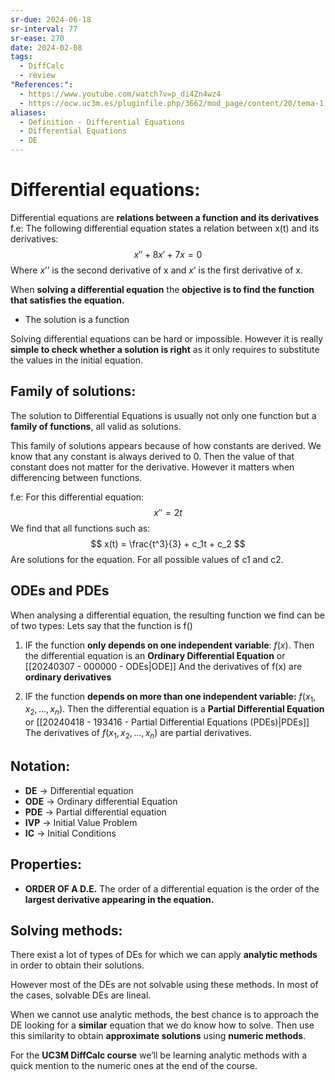 ```yaml
---
sr-due: 2024-06-18
sr-interval: 77
sr-ease: 270
date: 2024-02-08
tags:
  - DiffCalc
  - review
"References:":
  - https://www.youtube.com/watch?v=p_di4Zn4wz4
  - https://ocw.uc3m.es/pluginfile.php/3662/mod_page/content/20/tema-1.pdf
aliases:
  - Definition - Differential Equations
  - Differential Equations
  - DE
---
```

# Differential equations:

Differential equations are **relations between a function and its derivatives**
f.e: 
	The following differential equation states a relation between x(t) and its derivatives:
	$$
	x'' + 8x' + 7x = 0
	$$
	Where $x’’$ is the second derivative of x and $x’$ is the first derivative of x. 

When **solving a differential equation** the **objective is to find the function that satisfies the equation.** 
+ The solution is a function

Solving differential equations can be hard or impossible. However it is really **simple to check whether a solution is right** as it only requires to substitute the values in the initial equation. 

## Family of solutions:

The solution to Differential Equations is usually not only one function but a **family of functions**, all valid as solutions. 

This family of solutions appears because of how constants are derived. We know that any constant is always derived to 0. Then the value of that constant does not matter for the derivative. However it matters when differencing between functions. 

f.e: 
	For this differential equation: 
	$$
	x'' = 2t
	$$
	We find that all functions such as: 
	$$
	x(t) = \frac{t^3}{3} + c_1t + c_2
	$$
	Are solutions for the equation. For all possible values of c1 and c2.

## ODEs and PDEs
When analysing a differential equation, the resulting function we find can be of two types: 
Lets say that the function is f()
1. IF the function **only depends on one independent variable**: $f(x)$. Then the differential equation is an **Ordinary Differential Equation** or [[20240307 - 000000 - ODEs|ODE]]
   And the derivatives of f(x) are **ordinary derivatives**
   
2. IF the function **depends on more than one independent variable:** $f(x_1,x_2,...,x_n)$. 
   Then the differential equation is a **Partial Differential Equation** or [[20240418 - 193416 - Partial Differential Equations (PDEs)|PDEs]]
   The derivatives of $f(x_1,x_2,…,x_n)$ are partial derivatives. 
## Notation: 

+ **DE** → Differential equation
+ **ODE** → Ordinary differential Equation
+ **PDE** → Partial differential equation
+ **IVP** → Initial Value Problem
+ **IC** → Initial Conditions

## Properties:

+ **ORDER OF A D.E.** 
  The order of a differential equation is the order of the **largest derivative appearing in the equation.** 


## Solving methods: 

There exist a lot of types of DEs for which we can apply **analytic methods** in order to obtain their solutions. 

However most of the DEs are not solvable using these methods. In most of the cases, solvable DEs are lineal.

When we cannot use analytic methods, the best chance is to approach the DE looking for a **similar** equation that we do know how to solve. Then use this similarity to obtain **approximate solutions** using **numeric methods**. 

For the **UC3M DiffCalc course** we’ll be learning analytic methods with a quick mention to the numeric ones at the end of the course. 